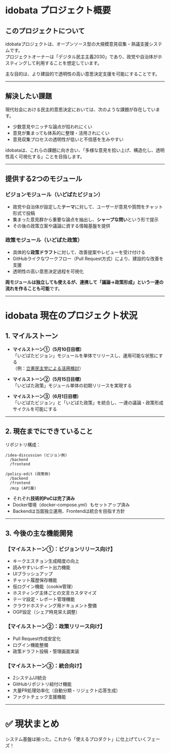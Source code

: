 
# idobata プロジェクト概要

## このプロジェクトについて

idobataプロジェクトは、オープンソース型の大規模意見収集・熟議支援システムです。  
プロジェクトオーナーは「デジタル民主主義2030」であり、政党や自治体がホスティングして利用することを想定しています。

主な目的は、より建設的で透明性の高い意思決定支援を可能にすることです。

---

## 解決したい課題

現代社会における民主的意思決定においては、次のような課題が存在しています。

- 少数意見やニッチな論点が拾われにくい
- 意見が集まっても体系的に整理・活用されにくい
- 意見収集プロセスの透明性が低いと不信感を生みやすい

idobataは、これらの課題に向き合い、「多様な意見を拾い上げ、構造化し、透明性高く可視化する」ことを目指します。

---

## 提供する2つのモジュール

### ビジョンモジュール（いどばたビジョン）

- 政党や自治体が設定した**テーマ**に対して、ユーザーが意見や質問をチャット形式で投稿
- 集まった意見群から重要な論点を抽出し、**シャープな問い**という形で提示
- その後の政策立案や議論に資する情報基盤を提供

### 政策モジュール（いどばた政策）

- 具体的な**政策ドラフト**に対して、改善提案やレビューを受け付ける
- GitHubライクなワークフロー（Pull Request方式）により、建設的な改善を支援
- 透明性の高い意思決定過程を可視化

**両モジュールは独立しても使えるが、連携して「議論→政策形成」という一連の流れを作ることも可能**です。

---

# idobata 現在のプロジェクト状況

## 1. マイルストーン

- **マイルストーン①（5月10日目標）**  
  「いどばたビジョン」モジュールを単体でリリースし、運用可能な状態にする  
  （例：[立憲民主党による活用検討](https://cdp-japan.jp/news/20250422_9145)）

- **マイルストーン②（5月15日目標）**  
  「いどばた政策」モジュール単体の初期リリースを実現する

- **マイルストーン③（6月1日目標）**  
  「いどばたビジョン」と「いどばた政策」を統合し、一連の議論・政策形成サイクルを可能にする

---

## 2. 現在までにできていること

リポジトリ構成：

```
/idea-discussion (ビジョン側)
  /backend
  /frontend

/policy-edit (政策側)
  /backend
  /frontend
  /mcp (API層)
```

- それぞれ**技術的PoCは完了済み**
- Docker環境（docker-compose.yml）もセットアップ済み
- Backendは当面独立運用、Frontendは統合を目指す方針

---

## 3. 今後の主な機能開発

### 【マイルストーン①：ビジョンリリース向け】

- キークエスチョン生成精度の向上
- 読みやすいレポート出力機能
- UIブラッシュアップ
- チャット履歴保存機能
- 仮ログイン機能（cookie管理）
- ホスティング主体ごとの文言カスタマイズ
- テーマ設定・レポート管理機能
- クラウドホスティング用ドキュメント整備
- OGP設定（シェア時見栄え調整）

### 【マイルストーン②：政策リリース向け】

- Pull Request作成安定化
- ログイン機能整備
- 政策ドラフト投稿・管理画面実装

### 【マイルストーン③：統合向け】

- 2システムUI統合
- GitHubリポジトリ紐付け機能
- 大量PR処理効率化（自動分類・リジェクト応答生成）
- ファクトチェック支援機能

---

# ✅ 現状まとめ
システム基盤は揃った。これから「使えるプロダクト」に仕上げていくフェーズ！
